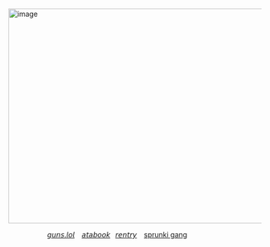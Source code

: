 ⠀ ⠀⠀ ⠀⠀ ⠀⠀ ⠀⠀ ⠀⠀ ⠀⠀ ⠀
<img width="584" height="427" alt="image" src="https://github.com/user-attachments/assets/0faa50c6-0565-4312-8ec6-b12c173f159d" />





⠀ ⠀ ⠀ ⠀ ⠀⠀[𝘨𝘶𝘯𝘴.𝘭𝘰𝘭](https://guns.lol/catisaa)⠀  [𝘢𝘵𝘢𝘣𝘰𝘰𝘬](https://yurigable.atabook.org)⠀[𝘳𝘦𝘯𝘵𝘳𝘺](https://rentry.co/gableyuri)⠀ [sprunki gang](https://rentry.co/sprunkigang)
